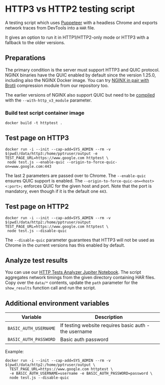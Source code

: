 # HTTP3 vs HTTP2 testing script

A testing script which uses [Puppeteer](https://pptr.dev) with a headless Chrome
and exports network traces from DevTools into a `HAR` file.

It gives an option to run it in HTTP1/HTTP2-only mode or HTTP3 with a fallback to the older versions.

## Preparations

The primary condition is the server must support HTTP3 and QUIC protocol.
NGINX binaries have the QUIC enabled by default since the version 1.25.0, 
including also the NGINX Docker image.
You can try [NGINX in pair with Brotli](https://github.com/KiweeEu/nginx-brotli) compression module from our repository too. 

The earlier versions of NGINX also support QUIC but need to be [compiled](https://nginx.org/en/docs/quic.html) with
the `--with-http_v3_module` parameter.

### Build test script container image

```shell
docker build -t httptest .
```

## Test page on HTTP3

```shell
docker run -i --init --cap-add=SYS_ADMIN --rm -v $(pwd)/data/http3:/home/pptruser/output -e TEST_PAGE_URL=https://www.google.com httptest \
 node test.js --enable-quic --origin-to-force-quic-on=www.google.com:443
```

The last 2 parameters are passed over to Chrome. The `--enable-quic` ensures QUIC support is enabled.
The `--origin-to-force-quic-on=<host><:port>;` enforces QUIC for the given host and port.
Note that the port is mandatory, even though if it is the default one `443`.

## Test page on HTTP2

```shell
docker run -i --init --cap-add=SYS_ADMIN --rm -v $(pwd)/data/http2:/home/pptruser/output TEST_PAGE_URL=https://www.google.com httptest \
 node test.js --disable-quic
```

The `--disable-quic` parameter guarantees that HTTP3 will not be used as Chrome in the current versions has this enabled
by default.

## Analyze test results

You can use our [HTTP Tests Analyzer Jupiter Notebook](https://github.com/KiweeEu/http3-test-results). 
The script aggregates network timings from the given directory containing HAR files.
Copy over the `data/*` contents, update the `path` parameter for the `show_results` function call and run the script.

## Additional environment variables

| Variable              | Description                                           |
|-----------------------|-------------------------------------------------------|
| `BASIC_AUTH_USERNAME` | If testing website requires basic auth - the username |
| `BASIC_AUTH_PASSWORD` | Basic auth password                                   |

Example:
```shell
docker run -i --init --cap-add=SYS_ADMIN --rm -v $(pwd)/data/http2:/home/pptruser/output \
  TEST_PAGE_URL=https://www.google.com httptest \
  -e BASIC_AUTH_USERNAME=username -e BASIC_AUTH_PASSWORD=password \
  node test.js --disable-quic
```
